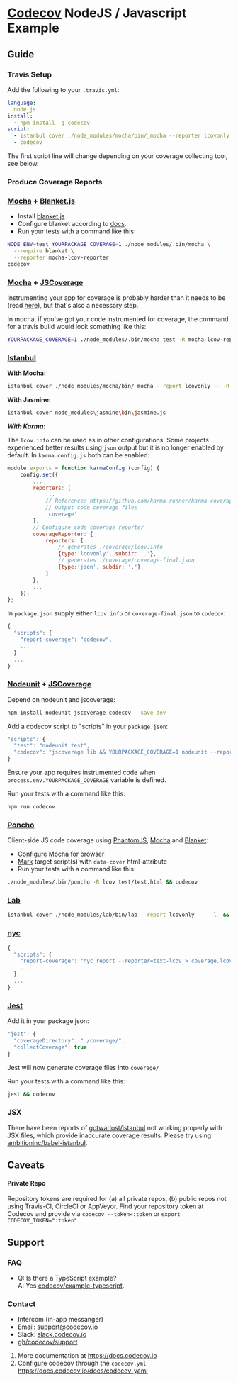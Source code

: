 # [Codecov][0] NodeJS / Javascript Example

## Guide
### Travis Setup

Add the following to your `.travis.yml`:
```yml
language:
  node_js
install:
  - npm install -g codecov
script:
  - istanbul cover ./node_modules/mocha/bin/_mocha --reporter lcovonly -- -R spec
  - codecov
```
The first script line will change depending on your coverage collecting tool, see below.
### Produce Coverage Reports
### [Mocha](http://mochajs.org/) + [Blanket.js](https://github.com/alex-seville/blanket)
- Install [blanket.js](http://blanketjs.org/)
- Configure blanket according to [docs](https://github.com/alex-seville/blanket/blob/master/docs/getting_started_node.md).
- Run your tests with a command like this:

```sh
NODE_ENV=test YOURPACKAGE_COVERAGE=1 ./node_modules/.bin/mocha \
  --require blanket \
  --reporter mocha-lcov-reporter
codecov
```
### [Mocha](http://mochajs.org/) + [JSCoverage](https://github.com/fishbar/jscoverage)

Instrumenting your app for coverage is probably harder than it needs to be (read [here](http://www.seejohncode.com/2012/03/13/setting-up-mocha-jscoverage/)), but that's also a necessary step.

In mocha, if you've got your code instrumented for coverage, the command for a travis build would look something like this:
```sh
YOURPACKAGE_COVERAGE=1 ./node_modules/.bin/mocha test -R mocha-lcov-reporter
```

### [Istanbul](https://github.com/gotwarlost/istanbul)

**With Mocha:**

```sh
istanbul cover ./node_modules/mocha/bin/_mocha --report lcovonly -- -R spec && codecov
```

**With Jasmine:**

```sh
istanbul cover node_modules\jasmine\bin\jasmine.js
```

***With Karma:***

The `lcov.info` can be used as in other configurations. Some projects experienced better results using `json` output but it is no longer enabled by default. In `karma.config.js` both can be enabled:

```javascript
module.exports = function karmaConfig (config) {
    config.set({
        ...
        reporters: [
            ...
            // Reference: https://github.com/karma-runner/karma-coverage
            // Output code coverage files
            'coverage'
        ],
        // Configure code coverage reporter
        coverageReporter: {
            reporters: [
                // generates ./coverage/lcov.info
                {type:'lcovonly', subdir: '.'},
                // generates ./coverage/coverage-final.json
                {type:'json', subdir: '.'},
            ]
        },
        ...
    });
};
```

In `package.json` supply either `lcov.info` or `coverage-final.json` to `codecov`:

```javascript
{
  "scripts": {
    "report-coverage": "codecov",
    ...
  }
  ...
}
```

### [Nodeunit](https://github.com/caolan/nodeunit) + [JSCoverage](https://github.com/fishbar/jscoverage)

Depend on nodeunit and jscoverage:

```sh
npm install nodeunit jscoverage codecov --save-dev
```

Add a codecov script to "scripts" in your `package.json`:

```javascript
"scripts": {
  "test": "nodeunit test",
  "codecov": "jscoverage lib && YOURPACKAGE_COVERAGE=1 nodeunit --reporter=lcov test && codecov"
}
```

Ensure your app requires instrumented code when `process.env.YOURPACKAGE_COVERAGE` variable is defined.

Run your tests with a command like this:

```sh
npm run codecov
```

### [Poncho](https://github.com/deepsweet/poncho)
Client-side JS code coverage using [PhantomJS](https://github.com/ariya/phantomjs), [Mocha](http://mochajs.org/) and [Blanket](https://github.com/alex-seville/blanket):
- [Configure](http://visionmedia.github.io/mocha/#browser-support) Mocha for browser
- [Mark](https://github.com/deepsweet/poncho#usage) target script(s) with `data-cover` html-attribute
- Run your tests with a command like this:

```sh
./node_modules/.bin/poncho -R lcov test/test.html && codecov
```

### [Lab](https://github.com/hapijs/lab)
```sh
istanbul cover ./node_modules/lab/bin/lab --report lcovonly  -- -l  && codecov
```

### [nyc](https://github.com/bcoe/nyc)
```javascript
{
  "scripts": {
    "report-coverage": "nyc report --reporter=text-lcov > coverage.lcov && codecov",
    ...
  }
  ...
}
```

### [Jest](https://facebook.github.io/jest/)
Add it in your package.json:
```javascript
"jest": {
  "coverageDirectory": "./coverage/",
  "collectCoverage": true
}
```

Jest will now generate coverage files into `coverage/`

Run your tests with a command like this:
```sh
jest && codecov
```

### JSX
There have been reports of [gotwarlost/istanbul](https://github.com/gotwarlost/istanbul) not working properly with JSX files, which provide inaccurate coverage results. Please try using [ambitioninc/babel-istanbul](https://github.com/ambitioninc/babel-istanbul).
## Caveats
#### Private Repo
Repository tokens are required for (a) all private repos, (b) public repos not using Travis-CI, CircleCI or AppVeyor. Find your repository token at Codecov and provide via `codecov --token=:token` or `export CODECOV_TOKEN=":token"`
## Support

### FAQ
- Q: Is there a TypeScript example?<br/>A: Yes [codecov/example-typescript](https://github.com/codecov/example-typescript).
### Contact
- Intercom (in-app messanger)
- Email: [support@codecov.io](mailto:support@codecov.io)
- Slack: [slack.codecov.io](https://slack.codecov.io)
- [gh/codecov/support](https://github.com/codecov/support)

1. More documentation at https://docs.codecov.io
2. Configure codecov through the `codecov.yml`  https://docs.codecov.io/docs/codecov-yaml

[0]: https://codecov.io/
